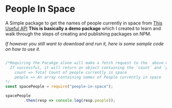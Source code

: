 # People In Space

A Simple package to get the names of people currently in space from [This Useful API](http://api.open-notify.org/astros.json)
**This is basically a demo package** which I created to learn and walk through the steps of creating and publishing
packages on NPM.

*If however you still want to download and run it, here is some sample code on how to use it.*

```javascript  

/*Requiring the Pacakge alone will make a fetch request to the  above mentioned API  
  If successful, it will return an object containing the `count` and `people` property.
    count => Total Count of people currently in space
    people => An array containing names of People currently in space
*/
const spacePeople = require("people-in-space");

spacePeople
        .then(resp => console.log(resp.people));
```
